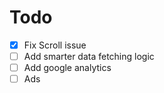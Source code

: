 # Todo

- [x] Fix Scroll issue
- [ ] Add smarter data fetching logic
- [ ] Add google analytics
- [ ] Ads
